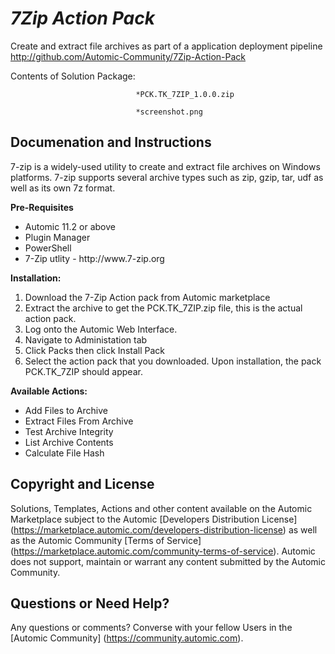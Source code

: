 *7Zip Action Pack*
=============


Create and extract file archives as part of a application deployment pipeline
http://github.com/Automic-Community/7Zip-Action-Pack

<!-- List of attached files -->
Contents of Solution Package:

						
								*PCK.TK_7ZIP_1.0.0.zip
								
								*screenshot.png
								
						


Documenation and Instructions
---

<p>7-zip is a widely-used utility to create and extract file archives on Windows platforms. 7-zip supports several archive types such as zip, gzip, tar, udf as well as its own 7z format.</p>
<p><strong>Pre-Requisites</strong></p>
<ul>
<li>Automic 11.2 or above</li>
<li>Plugin Manager</li>
<li>PowerShell</li>
<li>7-Zip utlity - http://www.7-zip.org</li>
</ul>
<p><strong>Installation:</strong></p>
<ol>
<li>Download the 7-Zip Action pack from Automic marketplace</li>
<li>Extract the archive to get the PCK.TK_7ZIP.zip file, this is the actual action pack.</li>
<li>Log onto the Automic Web Interface.</li>
<li>Navigate to Administation tab</li>
<li>Click Packs then click Install Pack</li>
<li>Select the action pack that you downloaded. Upon installation, the pack PCK.TK_7ZIP should appear.</li>
</ol>
<p><strong>Available Actions:</strong></p>
<ul>
<li>Add Files to Archive</li>
<li>Extract Files From Archive</li>
<li>Test Archive Integrity</li>
<li>List Archive Contents</li>
<li>Calculate File Hash</li>
</ul>

Copyright and License
---

Solutions, Templates, Actions and other content available on the Automic Marketplace subject to the Automic [Developers Distribution License] (https://marketplace.automic.com/developers-distribution-license) as well as the Automic Community [Terms of Service] (https://marketplace.automic.com/community-terms-of-service).
Automic does not support, maintain or warrant any content submitted by the Automic Community.



Questions or Need Help? 
---
Any questions or comments? Converse with your fellow Users in the [Automic Community] (https://community.automic.com).